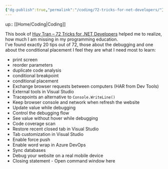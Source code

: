 ```yaml
---
{"dg-publish":true,"permalink":"/coding/72-tricks-for-net-developers/"}
---
```


up:: [[Home/Coding\|Coding]]

This book of [Huy Tran – 72 Tricks for .NET Developers](https://play.google.com/store/books/details?id=Py6KEAAAQBAJ&pli=1) helped me to realize, how much I am missing in my programming education.  
I've found exactly 20 tips out of 72, those about the debugging and one about the conditional placement I feel they are what I need most to learn:

- print screen
- reorder parameters
- duplicate code analysis
- conditional breakpoint
- conditional placement
- Exchange browser requests between computers (HAR from Dev Tools)
- External tools in Visual Studio
- Tracepoints an alternative to `Console.WriteLine()`
- Keep browser console and network when refresh the website
- Update value while debugging
- Control the debugging flow
- See value without hover while debugging
- Code coverage scan
- Restore recent closed tab in Visual Studio
- Tab customization in Visual Studio
- Enable force push
- Enable word wrap in Azure DevOps
- Sync databases
- Debug your website on a real mobile device
- Closing statement - Open command window here